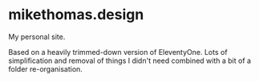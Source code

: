 # mikethomas.design

My personal site. 

Based on a heavily trimmed-down version of EleventyOne. Lots of simplification and removal of things I didn't need combined with a bit of a folder re-organisation.

